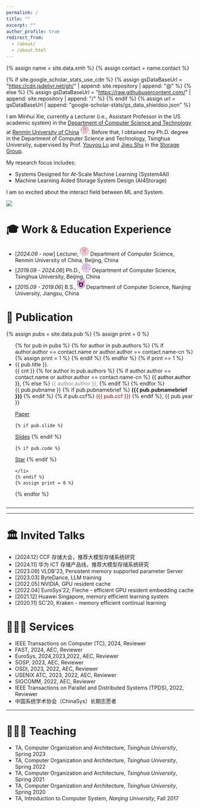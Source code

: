 ```yaml
---
permalink: /
title: ""
excerpt: ""
author_profile: true
redirect_from: 
  - /about/
  - /about.html
---
```


{% assign name = site.data.xmh %}
{% assign contact = name.contact %}

{% if site.google_scholar_stats_use_cdn %}
{% assign gsDataBaseUrl = "https://cdn.jsdelivr.net/gh/" | append: site.repository | append: "@" %}
{% else %}
{% assign gsDataBaseUrl = "https://raw.githubusercontent.com/" | append: site.repository | append: "/" %}
{% endif %}
{% assign url = gsDataBaseUrl | append: "google-scholar-stats/gs_data_shieldsio.json" %}

<span class='anchor' id='about-me'></span>

 I am Minhui Xie, currently a Lecturer (i.e., Assistant Professor in the US academic system) in the [Department of Computer Science and Technology](http://info.ruc.edu.cn/Home/index.htm) at [Renmin University of China](https://en.ruc.edu.cn/) <a href="https://www.ruc.edu.cn/"><img class="svg" src="/images/ruc.svg" width="22pt"></a>.
 Before that, I obtained my Ph.D. degree in the Department of Computer Science and Technology, Tsinghua University, supervised by Prof. [Youyou Lu](http://storage.cs.tsinghua.edu.cn/~lu) and [Jiwu Shu](http://storage.cs.tsinghua.edu.cn/~jiwu-shu/) in the [Storage Group](http://storage.cs.tsinghua.edu.cn/).
 
 My research focus includes:
- Systems Designed for At-Scale Machine Learning (System4AI)
- Machine Learning Aided Storage System Design (AI4Storage)
 
I am so excited about the interact field between ML and System.

 <a href='https://scholar.google.com/citations?user=90KLMlMAAAAJ&hl=en'><img src="https://img.shields.io/endpoint?url={{ url | url_encode }}&logo=Google%20Scholar&labelColor=f6f6f6&color=9cf&style=flat&label=引用"></a>



<span class='anchor' id='-xl'></span>

# 🎓 Work & Education Experience
- [*2024.09 - now*]     Lecturer, <a href="https://www.ruc.edu.cn/"><img class="svg" src="/images/ruc.svg" width="24pt"></a> Department of Computer Science, Renmin University of China, Beijing, China
- [*2019.09 - 2024.06*]  Ph.D., <a href="https://www.tsinghua.edu.cn/"><img class="svg" src="/images/thu.svg" width="24pt"></a> Department of Computer Science, Tsinghua University, Beijing, China
- [*2015.09 - 2019.06*]  B.S., <a href="https://www.nju.edu.cn/"><img class="svg" src="/images/nju.svg.png" width="20pt"></a> 
Department of Computer Science, Nanjing University, Jiangsu, China
 
<span class='anchor' id='-pub'></span>

# 📝 Publication



{% assign pubs = site.data.pub %}
{% assign print = 0 %}
<ul style="overflow: hidden">
  {% for pub in pubs %}
    {% for author in pub.authors %}
      {% if author.author == contact.name or author.author == contact.name-cn %}
        {% assign print = 1 %}
      {% endif %}
    {% endfor %}
    {% if print == 1 %}
    <li>{{ pub.title }}. <br />
    <div> {{ cnt }}
    {% for author in pub.authors %}
      {% if author.author == contact.name or author.author == contact.name-cn %}
        <font color="#000000">{{ author.author }},</font> 
      {% else %}
        <font color="#888888">{{ author.author }},</font> 
      {% endif %}
    {% endfor %} <br />
    </div>
    {{ pub.pubname }} 
      {% if pub.pubnamebrief %}
        <strong>({{ pub.pubnamebrief }})</strong>
      {% endif %}
      {% if pub.ccf%}
        <font color="#A90000">({{ pub.ccf }})</font>
      {% endif %},
    {{ pub.year }}<br />
    
  <a class="github-button" href="{{ pub.link }}" data-color-scheme="light" data-icon="octicon-repo-template" aria-label="Use this template ntkme/github-buttons on GitHub">Paper</a>

    {% if pub.slide %}
  <a class="github-button" href="{{ pub.slide }}" data-color-scheme="light"  data-icon="octicon-package" aria-label="Install this package ntkme/github-buttons on GitHub">Slides</a>
    {% endif %} 
    
    {% if pub.code %}
<a class="github-button" href="{{ pub.code }}" data-show-count="true" aria-label="Star ntkme/github-buttons on GitHub">Star</a>
    {% endif %} 


    </li>
    {% endif %}
    {% assign print = 0 %}
  {% endfor %}
</ul>

***

---




<span class='anchor' id='-talks'></span>

# 🏛️ Invited Talks
- [2024.12] CCF 存储大会，推荐大模型存储系统研究
- [2024.11] 华为 ICT 存储产品线，推荐大模型存储系统研究
- [2023.09] VLDB'23, Persistent memory supported parameter Server
- [2023.03] ByteDance, LLM training
- [2022.05] NVIDIA, GPU resident cache
- [2022.04] EuroSys’22, Fleche - efficient GPU resident embedding cache
- [2021.12] Huawei Singapore, memory efficient learning system
- [2020.11] SC’20, Kraken - memory efficient continual learning


<span class='anchor' id='-services'></span>

# 👨🏾‍💻 Services

- IEEE Transactions on Computer (TC), 2024, Reviewer
- FAST, 2024, AEC, Reviewer
- EuroSys, 2024,2023,2022, AEC, Reviewer
- SOSP, 2023, AEC, Reviewer
- OSDI, 2023, 2022, AEC, Reviewer
- USENIX ATC, 2023, 2022, AEC, Reviewer
- SIGCOMM, 2022, AEC, Reviewer
- IEEE Transactions on Parallel and Distributed Systems (TPDS), 2022, Reviewer
- 中国系统学术协会（ChinaSys）长期志愿者

***

<span class='anchor' id='-teaching'></span>

# 👨🏼‍🏫 Teaching

* TA, Computer Organization and Architecture, *Tsinghua University*, Spring 2023
* TA, Computer Organization and Architecture, *Tsinghua University*, Spring 2022
* TA, Computer Organization and Architecture, *Tsinghua University*, Spring 2021
* TA, Computer Organization and Architecture, *Tsinghua University*, Spring 2020
* TA, Introduction to Computer System, *Nanjing University*, Fall 2017



<script src="{{ site.url }}{{ site.baseurl }}/assets/js/button.js"></script>

<script type='text/javascript' id='clustrmaps' src='//cdn.clustrmaps.com/map_v2.js?cl=ffffff&w=150&t=n&d=kaqXhvnq5lJ6cAwuJXSnBwT8UHeefoKezrOX14H4Z5U'></script>
